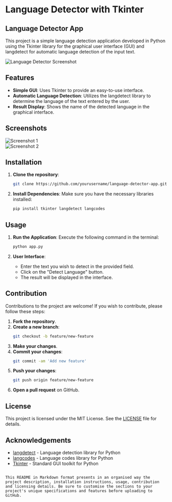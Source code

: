 
# Language Detector with Tkinter

## Language Detector App

This project is a simple language detection application developed in Python using the Tkinter library for the graphical user interface (GUI) and langdetect for automatic language detection of the input text.

![Language Detector Screenshot](path/to/screenshot.png)  

## Features

- **Simple GUI**: Uses Tkinter to provide an easy-to-use interface.
- **Automatic Language Detection**: Utilizes the langdetect library to determine the language of the text entered by the user.
- **Result Display**: Shows the name of the detected language in the graphical interface.

## Screenshots


![Screenshot 1](path/to/screenshot1.png)  
![Screenshot 2](path/to/screenshot2.png)  

## Installation

1. **Clone the repository**:
   ```bash
   git clone https://github.com/yourusername/language-detector-app.git
   ```

2. **Install Dependencies**:
   Make sure you have the necessary libraries installed:
   ```bash
   pip install tkinter langdetect langcodes
   ```

## Usage

1. **Run the Application**:
   Execute the following command in the terminal:
   ```bash
   python app.py
   ```

2. **User Interface**:
   - Enter the text you wish to detect in the provided field.
   - Click on the "Detect Language" button.
   - The result will be displayed in the interface.

## Contribution

Contributions to the project are welcome! If you wish to contribute, please follow these steps:

1. **Fork the repository**.
2. **Create a new branch**:
   ```bash
   git checkout -b feature/new-feature
   ```
3. **Make your changes**.
4. **Commit your changes**:
   ```bash
   git commit -am 'Add new feature'
   ```
5. **Push your changes**:
   ```bash
   git push origin feature/new-feature
   ```
6. **Open a pull request** on GitHub.

## License

This project is licensed under the MIT License. See the [LICENSE](LICENSE) file for details.

## Acknowledgements

- [langdetect](https://github.com/Mimino666/langdetect) - Language detection library for Python
- [langcodes](https://pypi.org/project/langcodes/) - Language codes library for Python
- [Tkinter](https://docs.python.org/3/library/tkinter.html) - Standard GUI toolkit for Python



```

This README in Markdown format presents in an organised way the project description, installation instructions, usage, contribution and licensing details. Be sure to customise the sections to your project's unique specifications and features before uploading to GitHub.

